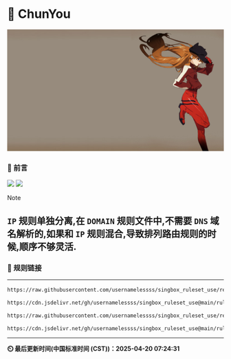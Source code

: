 
# 🧸 ChunYou
![](https://raw.githubusercontent.com/usernamelessss/picture-bed/main/images/202504042256831.jpg)
### 📣 前言
![](https://shields.io/badge/-移除重复规则-ff69b4) ![](https://shields.io/badge/-IP&nbsp;规则单独存放不与&nbsp;DOMAIN&nbsp;等混合-green)
> [!NOTE]
**`IP` 规则单独分离,在 `DOMAIN` 规则文件中,不需要 `DNS` 域名解析的,如果和 `IP` 规则混合,导致排列路由规则的时候,顺序不够灵活.**
---

###  🔗 规则链接
---

```url
https://raw.githubusercontent.com/usernamelessss/singbox_ruleset_use/refs/heads/main/rule/ChunYou/ChunYou_No_IP.json
```

```url
https://cdn.jsdelivr.net/gh/usernamelessss/singbox_ruleset_use@main/rule/ChunYou/ChunYou_No_IP.json
```

```url
https://raw.githubusercontent.com/usernamelessss/singbox_ruleset_use/refs/heads/main/rule/ChunYou/ChunYou_No_IP.srs
```

```url
https://cdn.jsdelivr.net/gh/usernamelessss/singbox_ruleset_use@main/rule/ChunYou/ChunYou_No_IP.srs
```

---
**⏲️ 最后更新时间(中国标准时间 (CST))：2025-04-20 07:24:31**